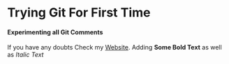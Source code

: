# Trying Git For First Time
#### Experimenting all Git Comments
If you have any doubts Check my [Website](http://iamkaushik.16mb.com/).
Adding **Some Bold Text** as well as _Italic Text_ 